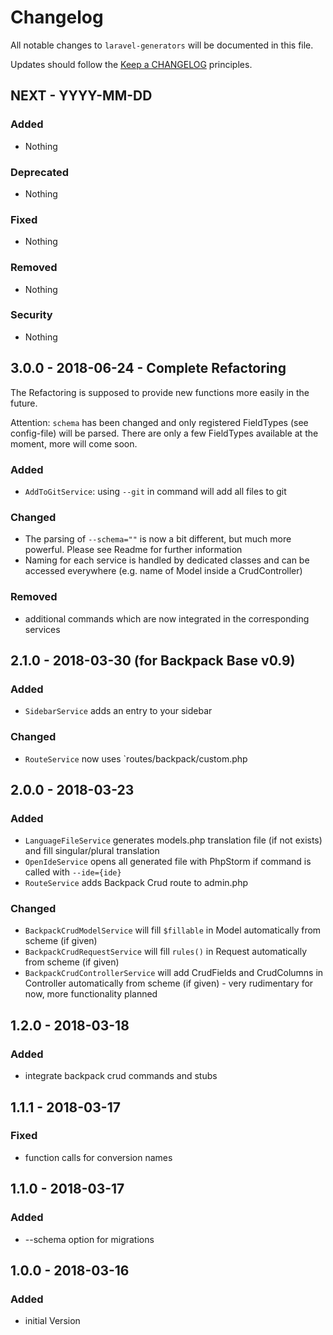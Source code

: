 # Changelog

All notable changes to `laravel-generators` will be documented in this file.

Updates should follow the [Keep a CHANGELOG](http://keepachangelog.com/) principles.

## NEXT - YYYY-MM-DD

### Added
- Nothing

### Deprecated
- Nothing

### Fixed
- Nothing

### Removed
- Nothing

### Security
- Nothing

## 3.0.0 - 2018-06-24 - Complete Refactoring

The Refactoring is supposed to provide new functions more easily in the future.

Attention: `schema` has been changed and only registered FieldTypes (see config-file) will be parsed. There are only a few FieldTypes available at the moment, more will come soon.

### Added

- `AddToGitService`: using `--git` in command will add all files to git

### Changed

- The parsing of `--schema=""` is now a bit different, but much more powerful. Please see Readme for further information
- Naming for each service is handled by dedicated classes and can be accessed everywhere (e.g. name of Model inside a CrudController)

### Removed

- additional commands which are now integrated in the corresponding services

## 2.1.0 - 2018-03-30 (for Backpack Base v0.9)

### Added
- `SidebarService` adds an entry to your sidebar

### Changed
- `RouteService` now uses `routes/backpack/custom.php

## 2.0.0 - 2018-03-23

### Added
- `LanguageFileService` generates models.php translation file (if not exists) and fill singular/plural translation
- `OpenIdeService` opens all generated file with PhpStorm if command is called with `--ide={ide}`
- `RouteService` adds Backpack Crud route to admin.php

### Changed

- `BackpackCrudModelService` will fill `$fillable` in Model automatically from scheme (if given)
- `BackpackCrudRequestService` will fill `rules()` in Request automatically from scheme (if given)
- `BackpackCrudControllerService` will add CrudFields and CrudColumns in Controller automatically from scheme (if given) - very rudimentary for now, more functionality planned

## 1.2.0 - 2018-03-18

### Added
- integrate backpack crud commands and stubs

## 1.1.1 - 2018-03-17

### Fixed
- function calls for conversion names

## 1.1.0 - 2018-03-17

### Added
- --schema option for migrations

## 1.0.0 - 2018-03-16

### Added
- initial Version
